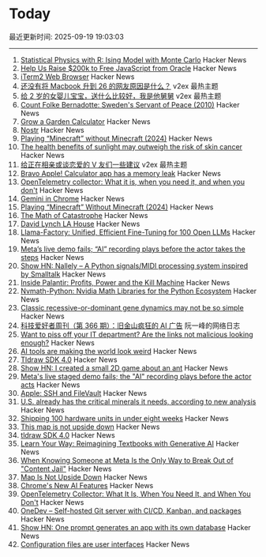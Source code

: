 # Today

最近更新时间: 2025-09-19 19:03:03

--- 
1. [Statistical Physics with R: Ising Model with Monte Carlo](https://github.com/msuzen/isingLenzMC) Hacker News
2. [Help Us Raise $200k to Free JavaScript from Oracle](https://deno.com/blog/javascript-tm-gofundme) Hacker News
3. [iTerm2 Web Browser](https://iterm2.com/documentation-web.html) Hacker News
4. [还没有将 Macbook 升到 26 的网友原因是什么？](https://www.v2ex.com/t/1160401) v2ex 最热主题
5. [给 2 岁的女婴儿宝宝，送什么比较好，我是他舅舅](https://www.v2ex.com/t/1160390) v2ex 最热主题
6. [Count Folke Bernadotte: Sweden's Servant of Peace (2010)](https://www.historytoday.com/archive/feature/count-folke-bernadotte-swedens-servant-peace) Hacker News
7. [Grow a Garden Calculator](https://grow-a-garden-calculator.xyz/) Hacker News
8. [Nostr](https://nostr.com/) Hacker News
9. [Playing “Minecraft” without Minecraft (2024)](https://lenowo.org/viewtopic.php?t=5) Hacker News
10. [The health benefits of sunlight may outweigh the risk of skin cancer](https://www.economist.com/science-and-technology/2025/09/17/the-health-benefits-of-sunlight-may-outweigh-the-risk-of-skin-cancer) Hacker News
11. [给正在相亲或谈恋爱的 V 友们一些建议](https://www.v2ex.com/t/1160375) v2ex 最热主题
12. [Bravo Apple! Calculator app has a memory leak](https://xcancel.com/neogoose_btw/status/1968757466570621251) Hacker News
13. [OpenTelemetry collector: What it is, when you need it, and when you don't](https://oneuptime.com/blog/post/2025-09-18-what-is-opentelemetry-collector-and-why-use-one/view) Hacker News
14. [Gemini in Chrome](https://gemini.google/overview/gemini-in-chrome/) Hacker News
15. [Playing “Minecraft” Without Minecraft (2024)](https://lenowo.org/viewtopic.php?t=5) Hacker News
16. [The Math of Catastrophe](https://www.quantamagazine.org/the-math-of-climate-change-tipping-points-20250915/) Hacker News
17. [David Lynch LA House](https://www.wallpaper.com/design-interiors/david-lynch-house-los-angeles-for-sale) Hacker News
18. [Llama-Factory: Unified, Efficient Fine-Tuning for 100 Open LLMs](https://github.com/hiyouga/LLaMA-Factory) Hacker News
19. [Meta’s live demo fails; “AI” recording plays before the actor takes the steps](https://www.reddit.com/r/LivestreamFail/comments/1nkbig7/metas_live_staged_demo_fails_the_ai_recording/) Hacker News
20. [Show HN: Nallely – A Python signals/MIDI processing system inspired by Smalltalk](https://dr-schlange.github.io/nallely-midi/) Hacker News
21. [Inside Palantir: Profits, Power and the Kill Machine](https://citizensreunited.substack.com/p/inside-palantir-profits-power-and) Hacker News
22. [Nvmath-Python: Nvidia Math Libraries for the Python Ecosystem](https://github.com/NVIDIA/nvmath-python) Hacker News
23. [Classic recessive-or-dominant gene dynamics may not be so simple](https://news.stanford.edu/stories/2025/09/classic-recessive-dominant-gene-dynamics-pesticide-resistance-research) Hacker News
24. [科技爱好者周刊（第 366 期）：旧金山疯狂的 AI 广告](http://www.ruanyifeng.com/blog/2025/09/weekly-issue-366.html) 阮一峰的网络日志
25. [Want to piss off your IT department? Are the links not malicious looking enough?](https://phishyurl.com/) Hacker News
26. [AI tools are making the world look weird](https://strat7.com/blogs/weird-in-weird-out/) Hacker News
27. [Tldraw SDK 4.0](https://tldraw.dev/blog/tldraw-sdk-4-0) Hacker News
28. [Show HN: I created a small 2D game about an ant](https://aanthonymax.github.io/ant-and-apples/) Hacker News
29. [Meta's live staged demo fails; the "AI" recording plays before the actor acts](https://old.reddit.com/r/LivestreamFail/comments/1nkbig7/metas_live_staged_demo_fails_the_ai_recording/) Hacker News
30. [Apple: SSH and FileVault](https://keith.github.io/xcode-man-pages/apple_ssh_and_filevault.7.html) Hacker News
31. [U.S. already has the critical minerals it needs, according to new analysis](https://www.minesnewsroom.com/news/us-already-has-critical-minerals-it-needs-theyre-being-thrown-away-new-analysis-shows) Hacker News
32. [Shipping 100 hardware units in under eight weeks](https://farhanhossain.substack.com/p/how-we-shipped-100-hardware-units) Hacker News
33. [This map is not upside down](https://www.maps.com/this-map-is-not-upside-down/) Hacker News
34. [tldraw SDK 4.0](https://tldraw.dev/blog/tldraw-sdk-4-0) Hacker News
35. [Learn Your Way: Reimagining Textbooks with Generative AI](https://research.google/blog/learn-your-way-reimagining-textbooks-with-generative-ai/) Hacker News
36. [When Knowing Someone at Meta Is the Only Way to Break Out of "Content Jail"](https://www.eff.org/pages/when-knowing-someone-meta-only-way-break-out-content-jail) Hacker News
37. [Map Is Not Upside Down](https://www.maps.com/this-map-is-not-upside-down/) Hacker News
38. [Chrome's New AI Features](https://blog.google/products/chrome/new-ai-features-for-chrome/) Hacker News
39. [OpenTelemetry Collector: What It Is, When You Need It, and When You Don't](https://oneuptime.com/blog/post/2025-09-18-what-is-opentelemetry-collector-and-why-use-one/view) Hacker News
40. [OneDev – Self-hosted Git server with CI/CD, Kanban, and packages](https://onedev.io/) Hacker News
41. [Show HN: One prompt generates an app with its own database](https://www.manyminiapps.com/) Hacker News
42. [Configuration files are user interfaces](https://ochagavia.nl/blog/configuration-files-are-user-interfaces/) Hacker News

